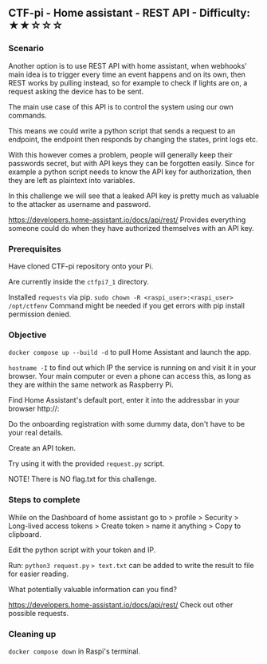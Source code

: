 ## CTF-pi - Home assistant - REST API - Difficulty: ★★☆☆☆

### Scenario

Another option is to use REST API with home assistant, when webhooks' main idea is to trigger every time an event happens and on its own, then REST works by pulling instead, so for example to check if lights are on, a request asking the device has to be sent.

The main use case of this API is to control the system using our own commands.

This means we could write a python script that sends a request to an endpoint, the endpoint then responds by changing the states, print logs etc.

With this however comes a problem, people will generally keep their passwords secret, but with API keys they can be forgotten easily. Since for example a python script needs to know the API key for authorization, then they are left as plaintext into variables.

In this challenge we will see that a leaked API key is pretty much as valuable to the attacker as username and password.

https://developers.home-assistant.io/docs/api/rest/ Provides everything someone could do when they have authorized themselves with an API key.

### Prerequisites

Have cloned CTF-pi repository onto your Pi.

Are currently inside the `ctfpi7_1` directory.

Installed `requests` via pip. 
`sudo chown -R <raspi_user>:<raspi_user> /opt/ctfenv` Command might be needed if you get errors with pip install permission denied.

### Objective

`docker compose up --build -d` to pull Home Assistant and launch the app.

`hostname -I` to find out which IP the service is running on and visit it in your browser. Your main computer or even a phone can access this, as long as they are within the same network as Raspberry Pi.

Find Home Assistant's default port, enter it into the addressbar in your browser http://<ip>:<port> 

Do the onboarding registration with some dummy data, don't have to be your real details.

Create an API token.

Try using it with the provided `request.py` script.

NOTE! There is NO flag.txt for this challenge.

### Steps to complete

While on the Dashboard of home assistant go to > profile > Security > Long-lived access tokens > Create token > name it anything > Copy to clipboard. 

Edit the python script with your token and IP.

Run: `python3 request.py` `> text.txt` can be added to write the result to file for easier reading.

What potentially valuable information can you find?

https://developers.home-assistant.io/docs/api/rest/ Check out other possible requests.



### Cleaning up

`docker compose down` in Raspi's terminal. 
